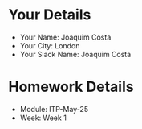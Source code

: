 <!--

You must title your PR like this:

COHORT_NAME | FIRST_NAME LAST_NAME | REPO_NAME | WEEK

For example,

ITP-OCT-24 | Carol Owen | GitHomeworkFixErrors | Week1

Complete the task list below this message.
If your PR is rejected, check the task list.

-->

# Your Details

- Your Name: Joaquim Costa
- Your City: London
- Your Slack Name: Joaquim Costa

# Homework Details

- Module: ITP-May-25
- Week: Week 1
